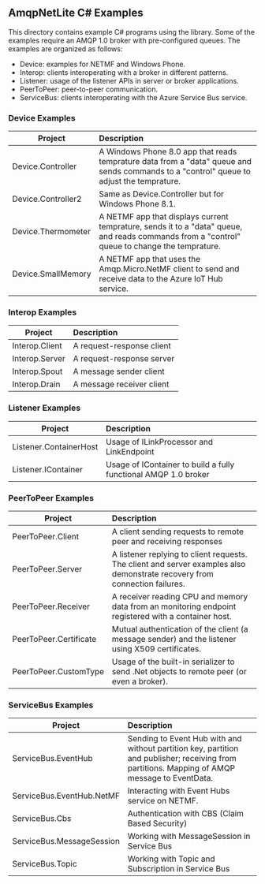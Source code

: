 ## AmqpNetLite C# Examples
This directory contains example C# programs using the library. Some of the examples require an AMQP 1.0 broker with pre-configured queues. The examples are organized as follows:
* Device: examples for NETMF and Windows Phone.
* Interop: clients interoperating with a broker in different patterns.
* Listener: usage of the listener APIs in server or broker applications.
* PeerToPeer: peer-to-peer communication.
* ServiceBus: clients interoperating with the Azure Service Bus service.

### Device Examples
| Project | Description |
|---------|:-----------|
| Device.Controller | A Windows Phone 8.0 app that reads temprature data from a "data" queue and sends commands to a "control" queue to adjust the temprature. |
| Device.Controller2 | Same as Device.Controller but for Windows Phone 8.1. |
| Device.Thermometer | A NETMF app that displays current temprature, sends it to a "data" queue, and reads commands from a "control" queue to change the temprature. |
| Device.SmallMemory | A NETMF app that uses the Amqp.Micro.NetMF client to send and receive data to the Azure IoT Hub service. |

### Interop Examples
| Project | Description |
|---------|:-----------|
| Interop.Client | A request-response client |
| Interop.Server | A request-response server |
| Interop.Spout | A message sender client |
| Interop.Drain | A message receiver client |

### Listener Examples
| Project | Description |
|---------|:-----------|
| Listener.ContainerHost | Usage of ILinkProcessor and LinkEndpoint |
| Listener.IContainer | Usage of IContainer to build a fully functional AMQP 1.0 broker |

### PeerToPeer Examples
| Project | Description |
|---------|:-----------|
| PeerToPeer.Client | A client sending requests to remote peer and receiving responses |
| PeerToPeer.Server | A listener replying to client requests. The client and server examples also demonstrate recovery from connection failures. |
| PeerToPeer.Receiver | A receiver reading CPU and memory data from an monitoring endpoint registered with a container host. |
| PeerToPeer.Certificate | Mutual authentication of the client (a message sender) and the listener using X509 certificates. |
| PeerToPeer.CustomType | Usage of the built-in serializer to send .Net objects to remote peer (or even a broker). |

### ServiceBus Examples
| Project | Description |
|---------|:-----------|
| ServiceBus.EventHub | Sending to Event Hub with and without partition key, partition and publisher; receiving from partitions. Mapping of AMQP message to EventData. |
| ServiceBus.EventHub.NetMF | Interacting with Event Hubs service on NETMF. |
| ServiceBus.Cbs | Authentication with CBS (Claim Based Security) |
| ServiceBus.MessageSession | Working with MessageSession in Service Bus |
| ServiceBus.Topic | Working with Topic and Subscription in Service Bus |
